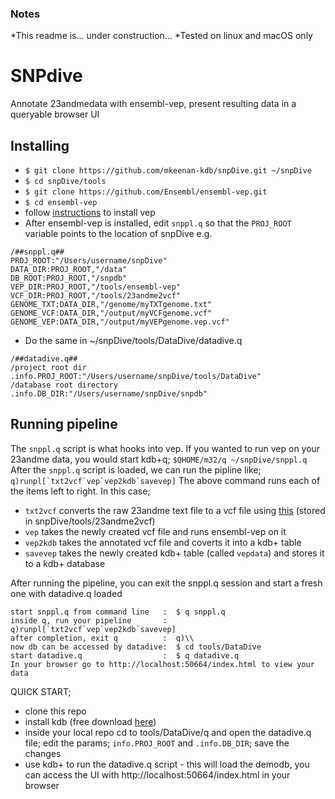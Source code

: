  ### Notes
 *This readme is... under construction...
 *Tested on linux and macOS only

 # SNPdive

Annotate 23andmedata with ensembl-vep, present resulting data in a queryable browser UI

  ## Installing
 * `$ git clone https://github.com/mkeenan-kdb/snpDive.git ~/snpDive`
 * `$ cd snpDive/tools`
 * `$ git clone https://github.com/Ensembl/ensembl-vep.git`
 * `$ cd ensembl-vep`
 * follow [instructions](https://useast.ensembl.org/info/docs/tools/vep/script/vep_download.html) to install vep
 * After ensembl-vep is installed, edit `snppl.q` so that the `PROJ_ROOT` variable points to the location of snpDive e.g. 
 ```
 /##snppl.q##
 PROJ_ROOT:"/Users/username/snpDive"
 DATA_DIR:PROJ_ROOT,"/data"
 DB_ROOT:PROJ_ROOT,"/snpdb"
 VEP_DIR:PROJ_ROOT,"/tools/ensembl-vep"
 VCF_DIR:PROJ_ROOT,"/tools/23andme2vcf"
 GENOME_TXT:DATA_DIR,"/genome/myTXTgenome.txt"
 GENOME_VCF:DATA_DIR,"/output/myVCFgenome.vcf"
 GENOME_VEP:DATA_DIR,"/output/myVEPgenome.vep.vcf"
 ```
 * Do the same in ~/snpDive/tools/DataDive/datadive.q
 ```
 /##datadive.q##
 /project root dir
 .info.PROJ_ROOT:"/Users/username/snpDive/tools/DataDive"
 /database root directory
 .info.DB_DIR:"/Users/username/snpDive/snpdb"
 ```
 
 ## Running pipeline
 The `snppl.q` script is what hooks into vep. If you wanted to run vep on your 23andme data, you would start kdb+q;
 `$QHOME/m32/q ~/snpDive/snppl.q`
 After the `snppl.q` script is loaded, we can run the pipline like;
 ```q)runpl[`txt2vcf`vep`vep2kdb`savevep]```
 The above command runs each of the items left to right. In this case;
  * `txt2vcf` converts the raw 23andme text file to a vcf file using [this](https://github.com/arrogantrobot/23andme2vcf) (stored in snpDive/tools/23andme2vcf)
  * `vep` takes the newly created vcf file and runs ensembl-vep on it
  * `vep2kdb` takes the annotated vcf file and coverts it into a kdb+ table
  * `savevep` takes the newly created kdb+ table (called `vepdata`) and stores it to a kdb+ database
  
  After running the pipeline, you can exit the snppl.q session and start a fresh one with datadive.q loaded
  ```
  start snppl.q from command line   :  $ q snppl.q
  inside q, run your pipeline       :  q)runpl[`txt2vcf`vep`vep2kdb`savevep]
  after completion, exit q          :  q)\\
  now db can be accessed by datadive:  $ cd tools/DataDive
  start datadive.q                  :  $ q datadive.q
  In your browser go to http://localhost:50664/index.html to view your data 
  ```
QUICK START;
* clone this repo
* install kdb (free download [here](https://kx.com/download/))
* inside your local repo cd to tools/DataDive/q and open the datadive.q file; edit the params;
`info.PROJ_ROOT` and `.info.DB_DIR`; save the changes
* use kdb+ to run the datadive.q script - this will load the demodb, you can access the UI with http://localhost:50664/index.html in your browser


